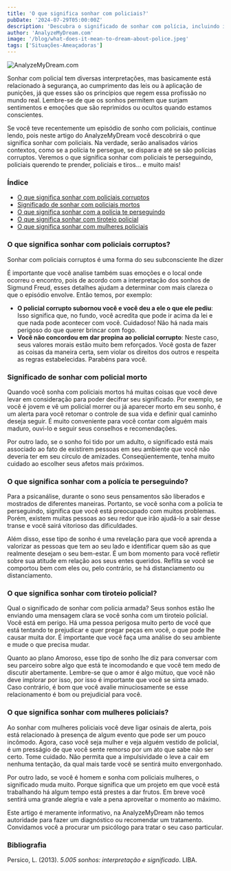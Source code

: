 ```yaml
---
title: 'O que significa sonhar com policiais?'
pubDate: '2024-07-29T05:00:00Z'
description: 'Descubra o significado de sonhar com polícia, incluindo interpretações sobre policiais corruptos, policiais mortos, policiais perseguindo você, tiroteios e policiais.'
author: 'AnalyzeMyDream.com'
image: '/blog/what-does-it-mean-to-dream-about-police.jpeg'
tags: ['Situações-Ameaçadoras']
---
```


![AnalyzeMyDream.com](/blog/what-does-it-mean-to-dream-about-police.jpeg)

Sonhar com policial tem diversas interpretações, mas basicamente está relacionado à segurança, ao cumprimento das leis ou à aplicação de punições, já que esses são os princípios que regem essa profissão no mundo real. Lembre-se de que os sonhos permitem que surjam sentimentos e emoções que são reprimidos ou ocultos quando estamos conscientes.

Se você teve recentemente um episódio de sonho com policiais, continue lendo, pois neste artigo do AnalyzeMyDream você descobrirá o que significa sonhar com policiais. Na verdade, serão analisados ​​vários contextos, como se a polícia te persegue, se dispara e até se são polícias corruptos. Veremos o que significa sonhar com policiais te perseguindo, policiais querendo te prender, policiais e tiros... e muito mais!

### Índice

- [O que significa sonhar com policiais corruptos](#o-que-significa-sonhar-com-políticas-corruptas)
- [Significado de sonhar com policiais mortos](#significado-de-sonhar-com-políticas-mortas)
- [O que significa sonhar com a polícia te perseguindo](#o-que-significa-sonhar-com-políticas-perseguindo-você)
- [O que significa sonhar com tiroteio policial](#o-que-significa-sonhar-com-tiro-policial)
- [O que significa sonhar com mulheres policiais](#o-que-significa-sonhar-com-mulheres-policiais)

### O que significa sonhar com policiais corruptos?

Sonhar com policiais corruptos é uma forma do seu subconsciente lhe dizer

É importante que você analise também suas emoções e o local onde ocorreu o encontro, pois de acordo com a interpretação dos sonhos de Sigmund Freud, esses detalhes ajudam a determinar com mais clareza o que o episódio envolve. Então temos, por exemplo:

- **O policial corrupto subornou você e você deu a ele o que ele pediu**: Isso significa que, no fundo, você acredita que pode ir acima da lei e que nada pode acontecer com você. Cuidadoso! Não há nada mais perigoso do que querer brincar com fogo.
- **Você não concordou em dar propina ao policial corrupto**: Neste caso, seus valores morais estão muito bem reforçados. Você gosta de fazer as coisas da maneira certa, sem violar os direitos dos outros e respeita as regras estabelecidas. Parabéns para você.

### Significado de sonhar com policial morto

Quando você sonha com policiais mortos há muitas coisas que você deve levar em consideração para poder decifrar seu significado. Por exemplo, se você é jovem e vê um policial morrer ou já aparecer morto em seu sonho, é um alerta para você retomar o controle de sua vida e definir qual caminho deseja seguir. É muito conveniente para você contar com alguém mais maduro, ouvi-lo e seguir seus conselhos e recomendações.

Por outro lado, se o sonho foi tido por um adulto, o significado está mais associado ao fato de existirem pessoas em seu ambiente que você não deveria ter em seu círculo de amizades. Conseqüentemente, tenha muito cuidado ao escolher seus afetos mais próximos.

### O que significa sonhar com a polícia te perseguindo?

Para a psicanálise, durante o sono seus pensamentos são liberados e mostrados de diferentes maneiras. Portanto, se você sonha com a polícia te perseguindo, significa que você está preocupado com muitos problemas. Porém, existem muitas pessoas ao seu redor que irão ajudá-lo a sair desse transe e você sairá vitorioso das dificuldades.

Além disso, esse tipo de sonho é uma revelação para que você aprenda a valorizar as pessoas que tem ao seu lado e identificar quem são as que realmente desejam o seu bem-estar. É um bom momento para você refletir sobre sua atitude em relação aos seus entes queridos. Reflita se você se comportou bem com eles ou, pelo contrário, se há distanciamento ou distanciamento.

### O que significa sonhar com tiroteio policial?

Qual o significado de sonhar com polícia armada? Seus sonhos estão lhe enviando uma mensagem clara se você sonha com um tiroteio policial. Você está em perigo. Há uma pessoa perigosa muito perto de você que está tentando te prejudicar e quer pregar peças em você, o que pode lhe causar muita dor. É importante que você faça uma análise do seu ambiente e mude o que precisa mudar.

Quanto ao plano Amoroso, esse tipo de sonho lhe diz para conversar com seu parceiro sobre algo que está te incomodando e que você tem medo de discutir abertamente. Lembre-se que o amor é algo mútuo, que você não deve implorar por isso, por isso é importante que você se sinta amado. Caso contrário, é bom que você avalie minuciosamente se esse relacionamento é bom ou prejudicial para você. 

### O que significa sonhar com mulheres policiais?

Ao sonhar com mulheres policiais você deve ligar osinais de alerta, pois está relacionado à presença de algum evento que pode ser um pouco incômodo. Agora, caso você seja mulher e veja alguém vestido de policial, é um presságio de que você sente remorso por um ato que sabe não ser certo. Tome cuidado. Não permita que a impulsividade o leve a cair em nenhuma tentação, da qual mais tarde você se sentirá muito envergonhado. 

Por outro lado, se você é homem e sonha com policiais mulheres, o significado muda muito. Porque significa que um projeto em que você está trabalhando há algum tempo está prestes a dar frutos. Em breve você sentirá uma grande alegria e vale a pena aproveitar o momento ao máximo. 

Este artigo é meramente informativo, na AnalyzeMyDream não temos autoridade para fazer um diagnóstico ou recomendar um tratamento. Convidamos você a procurar um psicólogo para tratar o seu caso particular. 

### Bibliografia

Persico, L. (2013). *5.005 sonhos: interpretação e significado*. LIBA.